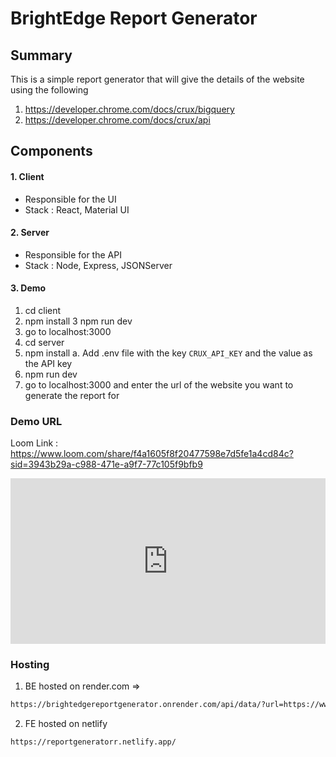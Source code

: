 # BrightEdge Report Generator

## Summary

This is a simple report generator that will give the details of the website using the following

1. https://developer.chrome.com/docs/crux/bigquery
2. https://developer.chrome.com/docs/crux/api

## Components

#### 1. Client

- Responsible for the UI
- Stack : React, Material UI

#### 2. Server

- Responsible for the API
- Stack : Node, Express, JSONServer

#### 3. Demo

1. cd client
2. npm install
   3 npm run dev
3. go to localhost:3000
4. cd server
5. npm install
   a. Add .env file with the key `CRUX_API_KEY` and the value as the API key
6. npm run dev
7. go to localhost:3000 and enter the url of the website you want to generate the report for

### Demo URL

Loom Link : https://www.loom.com/share/f4a1605f8f20477598e7d5fe1a4cd84c?sid=3943b29a-c988-471e-a9f7-77c105f9bfb9

<div style="position: relative; padding-bottom: 52.5%; height: 0;"><iframe src="https://www.loom.com/embed/f4a1605f8f20477598e7d5fe1a4cd84c?sid=13a201c6-ee5f-4c53-a43d-7c653da85fb6" frameborder="0" webkitallowfullscreen mozallowfullscreen allowfullscreen style="position: absolute; top: 0; left: 0; width: 100%; height: 100%;"></iframe></div>

### Hosting

1. BE hosted on render.com =>

```bash
https://brightedgereportgenerator.onrender.com/api/data/?url=https://www.google.com
```

2. FE hosted on netlify

```bash
https://reportgeneratorr.netlify.app/
```
